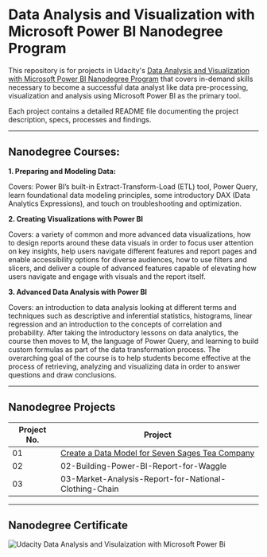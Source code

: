# **Data Analysis and Visualization with Microsoft Power BI Nanodegree Program**

This repository is for projects in Udacity's [Data Analysis and Visualization with Microsoft Power BI Nanodegree Program](https://www.udacity.com/course/data-analysis-and-visualization-with-power-BI-nanodegree--nd331)
that covers in-demand skills necessary to become a successful data analyst like data pre-processing, visualization and analysis using Microsoft Power BI as the primary tool.

Each project contains a detailed README file documenting the project description, specs, processes and findings.
 
___
## Nanodegree Courses:

**1. Preparing and Modeling Data:**

Covers: Power BI’s built-in Extract-Transform-Load (ETL) tool, Power Query, learn foundational data modeling principles, 
 some introductory DAX (Data Analytics Expressions), and touch on troubleshooting and optimization.

**2. Creating Visualizations with Power BI**

Covers: a variety of common and more advanced data visualizations, how to design reports around these data visuals in order to focus user attention on key insights, 
help users navigate different features and report pages and enable accessibility options for diverse audiences, how to use filters and slicers, and 
deliver a couple of advanced features capable of elevating how users navigate and engage with visuals and the report itself.


**3. Advanced Data Analysis with Power BI**

Covers: an introduction to data analysis looking at different terms and techniques such as descriptive and inferential statistics, histograms, linear regression and an introduction to the concepts of correlation and probability. 
After taking the introductory lessons on data analytics, the course then moves to M, the language of Power Query, 
and learning to build custom formulas as part of the data transformation process. The overarching goal of the course is to help students 
become effective at the process of retrieving, analyzing and visualizing data in order to answer questions and draw conclusions.

___
## Nanodegree Projects

| Project No. | Project |
| ---		  | ----    |
| 01		  | [Create a Data Model for Seven Sages Tea Company](https://github.com/Azhaar01/Udacity-Data-Analysis-and-Visualization-with-Microsoft-Power-BI/tree/main/01-Create%20a%20Data%20Model%20for%20Seven%20Sages%20Tea%20Company)	|
| 02 		  | 02-Building-Power-BI-Report-for-Waggle  								|
| 03 		  | 03-Market-Analysis-Report-for-National-Clothing-Chain	|
___

## Nanodegree Certificate
![Udacity Data Analysis and Visulaization with Microsoft Power Bi](https://github.com/Azhaar01/Udacity-Data-Analysis-and-Visualization-with-Microsoft-Power-BI/assets/124681173/49e1787b-6f0a-4a62-b92b-55d2d16501cb)
